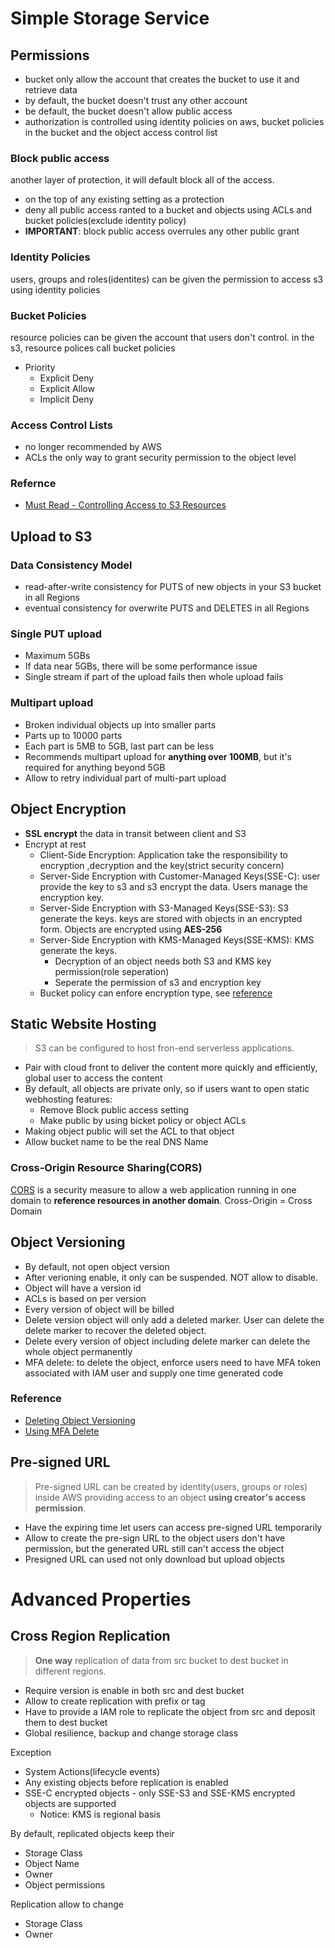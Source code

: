 # Simple Storage Service
## Permissions
* bucket only allow the account that creates the bucket to use it and retrieve data
* by default, the bucket doesn't trust any other account
* be default, the bucket doesn't allow public access
* authorization is controlled using identity policies on aws, bucket policies in the bucket and the object access control list

### Block public access
another layer of protection, it will default block all of the access.

* on the top of any existing setting as a protection
* deny all public access ranted to a bucket and objects using ACLs and bucket policies(exclude identity policy)
* **IMPORTANT**: block public access overrules any other public grant


### Identity Policies
users, groups and roles(identites) can be given the permission to access s3 using identity policies

### Bucket Policies
resource policies can be given the account that users don't control. in the s3, resource polices call bucket policies
* Priority
  * Explicit Deny
  * Explicit Allow
  * Implicit Deny

### Access Control Lists
* no longer recommended by AWS
* ACLs the only way to grant security permission to the object level

### Refernce
* [Must Read - Controlling Access to S3 Resources](https://aws.amazon.com/blogs/security/iam-policies-and-bucket-policies-and-acls-oh-my-controlling-access-to-s3-resources/)

## Upload to S3
### Data Consistency Model
* read-after-write consistency for PUTS of new objects in your S3 bucket in all Regions
* eventual consistency for overwrite PUTS and DELETES in all Regions

### Single PUT upload
* Maximum 5GBs
* If data near 5GBs, there will be some performance issue
* Single stream if part of the upload fails then whole upload fails

### Multipart upload
* Broken individual objects up into smaller parts
* Parts up to 10000 parts
* Each part is 5MB to 5GB, last part can be less
* Recommends multipart upload for **anything over 100MB**, but it's required for anything beyond 5GB
* Allow to retry individual part of multi-part upload

## Object Encryption

* **SSL encrypt** the data in transit between client and S3
* Encrypt at rest
  * Client-Side Encryption: Application take the responsibility to encryption ,decryption and the key(strict security concern)
  * Server-Side Encryption with Customer-Managed Keys(SSE-C): user provide the key to s3 and s3 encrypt the data. Users manage the encryption key.
  * Server-Side Encryption with S3-Managed Keys(SSE-S3): S3 generate the keys. keys are stored with objects in an encrypted form. Objects are encrypted using **AES-256**
  * Server-Side Encryption with KMS-Managed Keys(SSE-KMS): KMS generate the keys.
    * Decryption of an object needs both S3 and KMS key permission(role seperation)
    * Seperate the permission of s3 and encryption key
  * Bucket policy can enfore encryption type, see [reference](https://aws.amazon.com/blogs/security/how-to-prevent-uploads-of-unencrypted-objects-to-amazon-s3/)

## Static Website Hosting
> S3 can be configured to host fron-end serverless applications.

* Pair with cloud front to deliver the content more quickly and efficiently, global user to access the content
* By default, all objects are private only, so if users want to open static webhosting features: 
  * Remove Block public access setting
  * Make public by using bicket policy or object ACLs
* Making object public will set the ACL to that object
* Allow bucket name to be the real DNS Name

### Cross-Origin Resource Sharing(CORS)
[CORS](https://docs.aws.amazon.com/AmazonS3/latest/dev/cors.html) is a security measure to allow a web application running in one domain to **reference resources in another domain**. Cross-Origin = Cross Domain

## Object Versioning
* By default, not open object version
* After verioning enable, it only can be suspended. NOT allow to disable.
* Object will have a version id
* ACLs is based on per version
* Every version of object will be billed
* Delete version object will only add a deleted marker. User can delete the delete marker to recover the deleted object.
* Delete every version of object including delete marker can delete the whole object permanently
* MFA delete: to delete the object, enforce users need to have MFA token associated with IAM user and supply one time generated code

### Reference
* [Deleting Object Versioning](https://docs.aws.amazon.com/AmazonS3/latest/dev/DeletingObjectVersions.html)
* [Using MFA Delete](https://docs.aws.amazon.com/AmazonS3/latest/dev/UsingMFADelete.html)

## Pre-signed URL
> Pre-signed URL can be created by identity(users, groups or roles) inside AWS providing access to an object **using creator's access permission**.

* Have the expiring time let users can access pre-signed URL temporarily
* Allow to create the pre-sign URL to the object users don't have permission, but the generated URL still can't access the object
* Presigned URL can used not only download but upload objects

# Advanced Properties
## Cross Region Replication
> **One way** replication of data from src bucket to dest bucket in different regions.

* Require version is enable in both src and dest bucket
* Allow to create replication with prefix or tag
* Have to provide a IAM role to replicate the object from src and deposit them to dest bucket
* Global resilience, backup and change storage class

Exception
* System Actions(lifecycle events)
* Any existing objects before replication is enabled
* SSE-C encrypted objects - only SSE-S3 and SSE-KMS encrypted objects are supported
  * Notice: KMS is regional basis

By default, replicated objects keep their
* Storage Class
* Object Name
* Owner
* Object permissions

Replication allow to change
* Storage Class
* Owner
